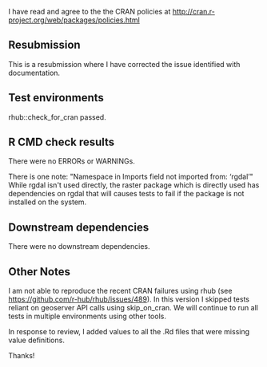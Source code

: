 I have read and agree to the the CRAN policies at
http://cran.r-project.org/web/packages/policies.html

## Resubmission

This is a resubmission where I have corrected the issue identified with documentation.

## Test environments

rhub::check_for_cran passed.

## R CMD check results

There were no ERRORs or WARNINGs.

There is one note: "Namespace in Imports field not imported from: ‘rgdal’"
While rgdal isn't used directly, the raster package which is directly used
has dependencies on rgdal that will causes tests to fail if the package is
not installed on the system.

## Downstream dependencies

There were no downstream dependencies.

## Other Notes

I am not able to reproduce the recent CRAN failures using rhub (see https://github.com/r-hub/rhub/issues/489). In this version I skipped tests reliant on geoserver API calls using skip_on_cran. We will continue to run all tests in multiple environments using other tools. 

In response to review, I added values to all the .Rd files that were missing value definitions.

Thanks! 
